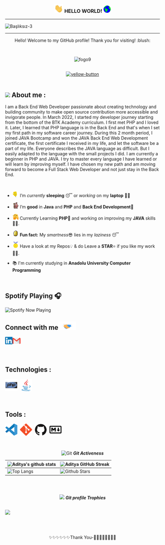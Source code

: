### <div align="center"><p><img src="https://github.com/SatYu26/SatYu26/blob/master/Assets/Hi.gif" width="29px"> HELLO WORLD!&nbsp;<img src="https://github.com/SatYu26/SatYu26/blob/master/Assets/Earth.gif" width="24px"></p> </div>

---

![Başlıksız-3](https://user-images.githubusercontent.com/98576037/167194624-f16430da-2a39-46f2-bb4e-3746453e0a8a.png)

---

<p align="center">
Hello! Welcome to my GitHub profile! Thank you for visiting! :blush:
</p>
<br>
<p align="center"> <img src="https://komarev.com/ghpvc/?username=Fogo&label=Profile%20views&color=0e75b6&style=plastic" alt="fogo9" /> </p>
<br>

<div align="center">
   <a href="https://www.buymeacoffee.com/tuncaydemir" target="_blank" style="display: inline-block;">
        <img width="180" alt="yellow-button" src="https://user-images.githubusercontent.com/98576037/167250016-77b99f7f-e2a1-4b76-9072-7fa3c8d011fd.png">
   </a></div>
   <br>



<h2><img src="https://media.giphy.com/media/iY8CRBdQXODJSCERIr/giphy.gif" width="30px">&nbsp;About me :</h2>
<p>
I am a Back End Web Developer passionate about creating technology and building community to make open source contribution more accessible and invigorate people. In March 2022, I started my developer journey starting from the bottom of the BTK Academy curriculum. I first met PHP and I loved it. Later, I learned that PHP language is in the Back End and that's when I set my first path in my software career journey. During this 2 month period, I joined JAVA Bootcamp and won the JAVA Back End Web Development certificate, the first certificate I received in my life, and let the software be a part of my life. Everyone describes the JAVA language as difficult. But I easily adapted to the language with the small projects I did. I am currently a beginner in PHP and JAVA. I try to master every language I have learned or will learn by improving myself. I have chosen my new path and am moving forward to become a Full Stack Web Developer and not just stay in the Back End.
</p>
<br>

- <img alt="GIF" src="https://github.com/SatYu26/SatYu26/blob/master/Assets/wave.gif" width="20vw" /> I’m _currently_ **sleeping** 😴 or _working_ on my **laptop** 👨‍💻

- <img alt="GIF" src="https://github.com/SatYu26/SatYu26/blob/master/Assets/gandalf_parrot.gif" width="20vw" /> I’m **good** in **Java** and **PHP** and **Back End Development**💪

- <img alt="GIF" src="https://github.com/SatYu26/SatYu26/blob/master/Assets/hmm.gif" width="20vw" /> Currently Learning **PHP**🤯 and working on improving my **JAVA** skills👨‍💻.

- <img alt="GIF" src="https://github.com/SatYu26/SatYu26/blob/master/Assets/coin.gif" width="20vw" /> **Fun fact:** My *smartness*😎 lies in my _laziness_ 😴

- <img alt="GIF" src="https://github.com/SatYu26/SatYu26/blob/master/Assets/Medal.gif" width="20vw" /> Have a look at my Repos💡 & do Leave a **STAR**⭐️ if you like my work👨‍💻.

- :books: I'm currently studying in **Anadolu University Computer Programming**

<br>

## Spotify Playing 🎧

[<img src="https://spotify-now-playing.satyu.vercel.app/api/spotify-playing" alt="Spotify Now Playing" width="350" style="float: left; margin-right: 10px;" />](https://open.spotify.com/playlist/6aqf85deIIJEcGMv05duKu)

<br>

## Connect with me<img src="https://github.com/SatYu26/SatYu26/blob/master/Assets/Handshake.gif" height="27px">

<a href="https://www.linkedin.com/in/tuncaydemr/">
    <img align="left" alt="Tuncay Demir | Linkedin" width="24px" src="https://github.com/SatYu26/SatYu26/blob/master/Assets/Linkedin.svg" />
  </a> &nbsp;&nbsp;
  
<a href="mailto:tuncaydemir682@gmail.com">
    <img align="left" alt="Tuncay Demir | Gmail" width="26px" src="https://github.com/SatYu26/SatYu26/blob/master/Assets/Gmail.svg" />
  </a> &nbsp;&nbsp;
  
<br><br>

## Technologies :

   <img src="https://github.com/devicons/devicon/blob/master/icons/php/php-original.svg" title="PHP" alt="PHP" width="40" height="40"/>&nbsp; 
   <img src="https://github.com/devicons/devicon/blob/master/icons/java/java-original.svg" title="JAVA" alt="JAVA" width="40" height="40"/>&nbsp;
  
<br>

## Tools :

  <img src="https://github.com/devicons/devicon/blob/master/icons/vscode/vscode-original.svg" title="Visual Studio Code" alt="Visual Studio Code" width="40" height="40"/>&nbsp;
  <img src="https://github.com/devicons/devicon/blob/master/icons/git/git-original.svg" title="Git" alt="Git" width="40" height="40"/>&nbsp;
  <img src="https://github.com/devicons/devicon/blob/master/icons/github/github-original.svg" title="Github" alt="Github" width="40" height="40"/>&nbsp;
  <img src="https://github.com/devicons/devicon/blob/master/icons/markdown/markdown-original.svg" title="Markdown" alt="Markdown" width="40" height="40"/>&nbsp;

<br>

<p align="center">
 <img src="https://media.giphy.com/media/W5eoZHPpUx9sapR0eu/giphy.gif" width="30px" alt="Git"/>&nbsp;<i><b>Git Activeness</b></i></p>
 
| ![Aditya's github stats](https://github-readme-stats.vercel.app/api?username=Fogo9&show_icons=true&theme=algolia) | ![Aditya GitHub Streak](https://github-readme-streak-stats.herokuapp.com/?user=Fogo9&theme=algolia) |
| --- | --- |
| ![Top Langs](https://github-readme-stats.vercel.app/api/top-langs/?username=Fogo9&theme=algolia) | ![Github Stars](https://github-readme-stats.vercel.app/api?username=Fogo9&show_icons=true&locale=en&count_private=true&hide_rank=true&custom_title=My%20GitHub%20Stats&disable_animations=true&theme=algolia) |

<br><br>


<p align="center"><img src="https://media.giphy.com/media/QaMcXSekUWx7aogAUr/giphy.gif" width="30" />&nbsp;<i><b>Git profile Trophies</b></i></p><br>
<img src="https://github-profile-trophy.vercel.app/?username=Fogo9&theme=juicyfresh&no-bg=true" />

<br><br>

<div align="center"><p>✨✨✨✨✨✨Thank You-🙏🏼✨✨✨✨✨✨</p> </div>
